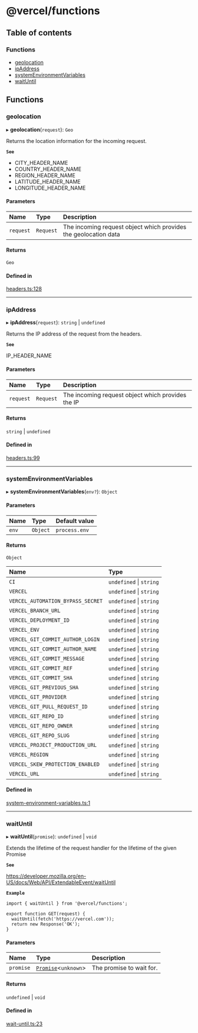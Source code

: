 # @vercel/functions

## Table of contents

### Functions

- [geolocation](README.md#geolocation)
- [ipAddress](README.md#ipaddress)
- [systemEnvironmentVariables](README.md#systemenvironmentvariables)
- [waitUntil](README.md#waituntil)

## Functions

### geolocation

▸ **geolocation**(`request`): `Geo`

Returns the location information for the incoming request.

**`See`**

- CITY_HEADER_NAME
- COUNTRY_HEADER_NAME
- REGION_HEADER_NAME
- LATITUDE_HEADER_NAME
- LONGITUDE_HEADER_NAME

#### Parameters

| Name      | Type      | Description                                                     |
| :-------- | :-------- | :-------------------------------------------------------------- |
| `request` | `Request` | The incoming request object which provides the geolocation data |

#### Returns

`Geo`

#### Defined in

[headers.ts:128](https://github.com/vercel/vercel/blob/main/packages/functions/src/headers.ts#L128)

---

### ipAddress

▸ **ipAddress**(`request`): `string` \| `undefined`

Returns the IP address of the request from the headers.

**`See`**

IP_HEADER_NAME

#### Parameters

| Name      | Type      | Description                                       |
| :-------- | :-------- | :------------------------------------------------ |
| `request` | `Request` | The incoming request object which provides the IP |

#### Returns

`string` \| `undefined`

#### Defined in

[headers.ts:99](https://github.com/vercel/vercel/blob/main/packages/functions/src/headers.ts#L99)

---

### systemEnvironmentVariables

▸ **systemEnvironmentVariables**(`env?`): `Object`

#### Parameters

| Name  | Type     | Default value |
| :---- | :------- | :------------ |
| `env` | `Object` | `process.env` |

#### Returns

`Object`

| Name                              | Type                    |
| :-------------------------------- | :---------------------- |
| `CI`                              | `undefined` \| `string` |
| `VERCEL`                          | `undefined` \| `string` |
| `VERCEL_AUTOMATION_BYPASS_SECRET` | `undefined` \| `string` |
| `VERCEL_BRANCH_URL`               | `undefined` \| `string` |
| `VERCEL_DEPLOYMENT_ID`            | `undefined` \| `string` |
| `VERCEL_ENV`                      | `undefined` \| `string` |
| `VERCEL_GIT_COMMIT_AUTHOR_LOGIN`  | `undefined` \| `string` |
| `VERCEL_GIT_COMMIT_AUTHOR_NAME`   | `undefined` \| `string` |
| `VERCEL_GIT_COMMIT_MESSAGE`       | `undefined` \| `string` |
| `VERCEL_GIT_COMMIT_REF`           | `undefined` \| `string` |
| `VERCEL_GIT_COMMIT_SHA`           | `undefined` \| `string` |
| `VERCEL_GIT_PREVIOUS_SHA`         | `undefined` \| `string` |
| `VERCEL_GIT_PROVIDER`             | `undefined` \| `string` |
| `VERCEL_GIT_PULL_REQUEST_ID`      | `undefined` \| `string` |
| `VERCEL_GIT_REPO_ID`              | `undefined` \| `string` |
| `VERCEL_GIT_REPO_OWNER`           | `undefined` \| `string` |
| `VERCEL_GIT_REPO_SLUG`            | `undefined` \| `string` |
| `VERCEL_PROJECT_PRODUCTION_URL`   | `undefined` \| `string` |
| `VERCEL_REGION`                   | `undefined` \| `string` |
| `VERCEL_SKEW_PROTECTION_ENABLED`  | `undefined` \| `string` |
| `VERCEL_URL`                      | `undefined` \| `string` |

#### Defined in

[system-environment-variables.ts:1](https://github.com/vercel/vercel/blob/main/packages/functions/src/system-environment-variables.ts#L1)

---

### waitUntil

▸ **waitUntil**(`promise`): `undefined` \| `void`

Extends the lifetime of the request handler for the lifetime of the given Promise

**`See`**

https://developer.mozilla.org/en-US/docs/Web/API/ExtendableEvent/waitUntil

**`Example`**

```
import { waitUntil } from '@vercel/functions';

export function GET(request) {
  waitUntil(fetch('https://vercel.com'));
  return new Response('OK');
}
```

#### Parameters

| Name      | Type                                                                                                              | Description              |
| :-------- | :---------------------------------------------------------------------------------------------------------------- | :----------------------- |
| `promise` | [`Promise`](https://developer.mozilla.org/en-US/docs/Web/JavaScript/Reference/Global_Objects/Promise)<`unknown`\> | The promise to wait for. |

#### Returns

`undefined` \| `void`

#### Defined in

[wait-until.ts:23](https://github.com/vercel/vercel/blob/main/packages/functions/src/wait-until.ts#L23)
